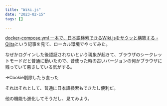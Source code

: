 ```yaml
---
title: "Wiki.js"
date: "2023-02-15"
tags: []

---
```


[docker-compose.yml 一本で、日本語検索できるWiki.jsをサクッと構築する - Qiita](https://qiita.com/kshinoapp/items/b377412979f574147cd9)という記事を見て、ローカル環境でやってみた。

なぜかログインした後認証されないという現象が起きて、ブラウザのシークレットモードだと普通に動いたので、昔使った時の古いバージョンの何かブラウザに残っていて悪さしている気がする。

→Cookie削除したら直った

それはそれとして、普通に日本語検索もできたし便利だ。

他の機能も進化してそうだし、見てみよう。
